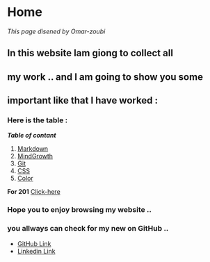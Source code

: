 # Home 
*This page disened by Omar-zoubi*
## In this website Iam giong to collect all 
## my work .. and I am going to show you some
## important like that I have worked :
### Here is the table :

***Table of contant***
1. [Markdown](https://omar-zoubi.github.io/reading-notes/reading-notes102/markdawn)
2. [MindGrowth ](https://omar-zoubi.github.io/reading-notes/reading-notes102/MindGrowth/)
3. [Git ](https://omar-zoubi.github.io/reading-notes/reading-notes102/Git)
4. [CSS](https://omar-zoubi.github.io/reading-notes/reading-notes102/css01)
5. [Color](https://omar-zoubi.github.io/reading-notes/reading-notes102/color)

**For 201** [Click-here](https://omar-zoubi.github.io/reading-notes/reading-notes201/README)
### Hope you to enjoy browsing my website .. 
### you allways can check for my new on GitHub ..

- [GitHub Link](https://github.com/Omar-zoubi)
- [Linkedin Link](https://www.linkedin.com/in/omar-alzoubi-54034bb4/)




